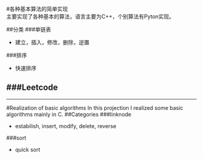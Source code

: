 #各种基本算法的简单实现  
主要实现了各种基本的算法，语言主要为C++，个别算法有Pyton实现。

##分类
###单链表
- 建立，插入，修改，删除，逆置   

###排序
- 快速排序

###Leetcode
-




---
#Realization of basic algorithms
In this projection I realized some basic algorithms mainly in C.
##Categories
###linknode
- estabilish, insert, modify, delete, reverse

###sort
- quick sort